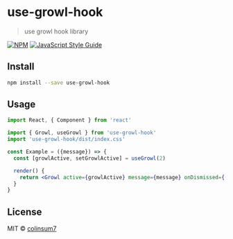 # use-growl-hook

> use growl hook library

[![NPM](https://img.shields.io/npm/v/use-growl-hook.svg)](https://www.npmjs.com/package/use-growl-hook) [![JavaScript Style Guide](https://img.shields.io/badge/code_style-standard-brightgreen.svg)](https://standardjs.com)

## Install

```bash
npm install --save use-growl-hook
```

## Usage

```jsx
import React, { Component } from 'react'

import { Growl, useGrowl } from 'use-growl-hook'
import 'use-growl-hook/dist/index.css'

const Example = ({message}) => {
  const [growlActive, setGrowlActive] = useGrowl(2)

  render() {
    return <Growl active={growlActive} message={message} onDismissed={()=> setGrowlActive(false)} />
  }
}
```

## License

MIT © [colinsum7](https://github.com/colinsum7)
